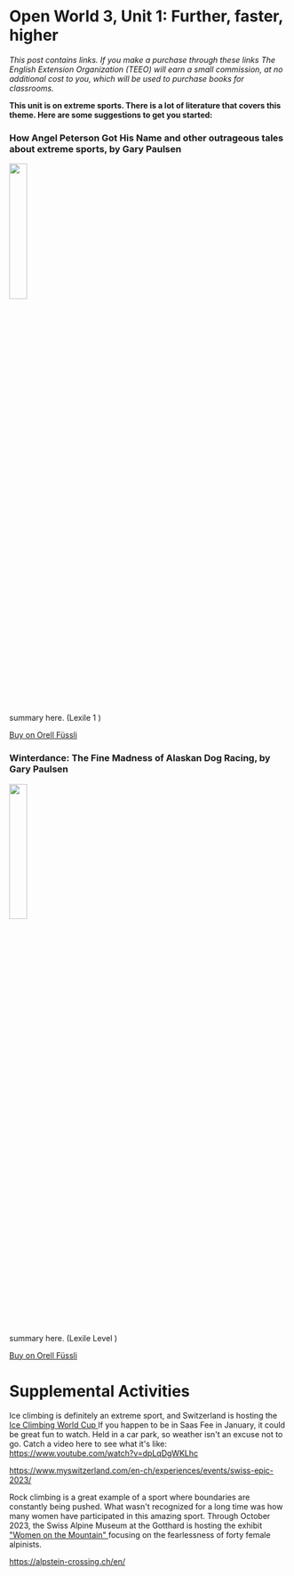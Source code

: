 # Open World 3, Unit 1: Further, faster, higher
*This post contains links. If you make a purchase through these links The English Extension Organization (TEEO) will earn a small commission, at no additional cost to you, which will be used to purchase books for classrooms.*

**This unit is on extreme sports.  There is a lot of literature that covers this theme.  Here are some suggestions to get you started:** 

### How Angel Peterson Got His Name and other outrageous tales about extreme sports, by Gary Paulsen

<img src="https://i.imgur.com/xpmy1nB.png" width="25%" />

summary here.  (Lexile 1    )


<a href="https://www.orellfuessli.ch/shop/home/artikeldetails/A1005962607" rel="nofollow">Buy on Orell Füssli</a> 

### Winterdance: The Fine Madness of Alaskan Dog Racing, by Gary Paulsen
<img src="https://i.imgur.com/D4rBCsL.png" width="25%" />

summary here.  (Lexile Level     )

<a href="https://www.orellfuessli.ch/shop/home/artikeldetails/A1002615795" rel="nofollow">Buy on Orell Füssli</a> 
 
# Supplemental Activities



Ice climbing is definitely an extreme sport, and Switzerland is hosting the <a href="https://www.saas-fee.ch/en/events/top-events-in-winter/ice-climbing-worldcup" rel="nofollow">Ice Climbing World Cup </a>  If you happen to be in Saas Fee in January, it could be great fun to watch.  Held in a car park, so weather isn't an excuse not to go.  Catch a video here to see what it's like: https://www.youtube.com/watch?v=dpLqDgWKLhc


https://www.myswitzerland.com/en-ch/experiences/events/swiss-epic-2023/

Rock climbing is a great example of a sport where boundaries are constantly being pushed.  What wasn't recognized for a long time was how many women have participated in this amazing sport.  Through October 2023, the Swiss Alpine Museum at the Gotthard is hosting the exhibit <a href="https://www.alpinesmuseum.ch/en/exhibitions/lost-and-found-memories-office" rel="nofollow">"Women on the Mountain" </a> focusing on the fearlessness of forty female alpinists.  

https://alpstein-crossing.ch/en/




<!--stackedit_data:
eyJoaXN0b3J5IjpbLTEzNDkzNTgwNDUsLTI3NzU4Mjc5OSwtOT
M1ODE2NjExLDExNjE5NTE3MCwxMDAxNDM2ODUzXX0=
-->